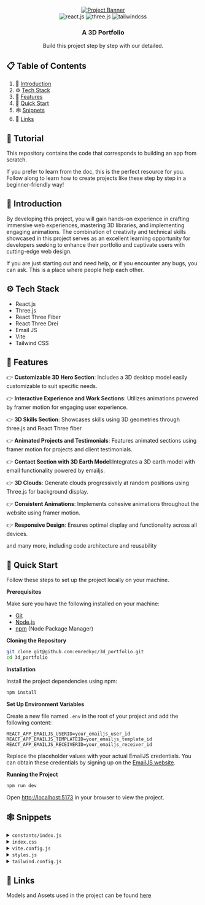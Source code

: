<div align="center">
  <br />
    <a href="https://3d-portfolio-emredkyc.vercel.app" target="_blank">
      <img src="https://i.ibb.co/n6mWktP/3d-Website.png" alt="Project Banner">
    </a>
  <br />

  <div>
    <img src="https://img.shields.io/badge/-React_JS-black?style=for-the-badge&logoColor=white&logo=react&color=61DAFB" alt="react.js" />
    <img src="https://img.shields.io/badge/-Three_JS-black?style=for-the-badge&logoColor=white&logo=threedotjs&color=000000" alt="three.js" />
    <img src="https://img.shields.io/badge/-Tailwind_CSS-black?style=for-the-badge&logoColor=white&logo=tailwindcss&color=06B6D4" alt="tailwindcss" />
  </div>

  <h3 align="center">A 3D Portfolio</h3>

   <div align="center">
    Build this project step by step with our detailed.
    </div>
</div>

## 📋 <a name="table">Table of Contents</a>

1. 🤖 [Introduction](#introduction)
2. ⚙️ [Tech Stack](#tech-stack)
3. 🔋 [Features](#features)
4. 🤸 [Quick Start](#quick-start)
5. 🕸️ [Snippets](#snippets)
6. 🔗 [Links](#links)

## 🚨 Tutorial

This repository contains the code that corresponds to building an app from scratch.

If you prefer to learn from the doc, this is the perfect resource for you. Follow along to learn how to create projects like these step by step in a beginner-friendly way!

## <a name="introduction">🤖 Introduction</a>

By developing this project, you will gain hands-on experience in crafting immersive web experiences, mastering 3D libraries, and implementing engaging animations. The combination of creativity and technical skills showcased in this project serves as an excellent learning opportunity for developers seeking to enhance their portfolio and captivate users with cutting-edge web design.

If you are just starting out and need help, or if you encounter any bugs, you can ask. This is a place where people help each other.

## <a name="tech-stack">⚙️ Tech Stack</a>

- React.js
- Three.js
- React Three Fiber
- React Three Drei
- Email JS
- Vite
- Tailwind CSS

## <a name="features">🔋 Features</a>

👉 **Customizable 3D Hero Section**: Includes a 3D desktop model easily customizable to suit specific needs.

👉 **Interactive Experience and Work Sections**: Utilizes animations powered by framer motion for engaging user experience.

👉 **3D Skills Section**: Showcases skills using 3D geometries through three.js and React Three fiber

👉 **Animated Projects and Testimonials**: Features animated sections using framer motion for projects and client testimonials.

👉 **Contact Section with 3D Earth Model**:Integrates a 3D earth model with email functionality powered by emailjs.

👉 **3D Clouds**: Generate clouds progressively at random positions using Three.js for background display.

👉 **Consistent Animations**: Implements cohesive animations throughout the website using framer motion.

👉 **Responsive Design**: Ensures optimal display and functionality across all devices.

and many more, including code architecture and reusability 

## <a name="quick-start">🤸 Quick Start</a>

Follow these steps to set up the project locally on your machine.

**Prerequisites**

Make sure you have the following installed on your machine:

- [Git](https://git-scm.com/)
- [Node.js](https://nodejs.org/en)
- [npm](https://www.npmjs.com/) (Node Package Manager)

**Cloning the Repository**

```bash
git clone git@github.com:emredkyc/3d_portfolio.git
cd 3d_portfolio
```

**Installation**

Install the project dependencies using npm:

```bash
npm install
```

**Set Up Environment Variables**

Create a new file named `.env` in the root of your project and add the following content:

```env
REACT_APP_EMAILJS_USERID=your_emailjs_user_id
REACT_APP_EMAILJS_TEMPLATEID=your_emailjs_template_id
REACT_APP_EMAILJS_RECEIVERID=your_emailjs_receiver_id
```

Replace the placeholder values with your actual EmailJS credentials. You can obtain these credentials by signing up on the [EmailJS website](https://www.emailjs.com/).

**Running the Project**

```bash
npm run dev
```

Open [http://localhost:5173](http://localhost:5173) in your browser to view the project.

## <a name="snippets">🕸️ Snippets</a>

<details>
<summary><code>constants/index.js</code></summary>

```javascript
import { meta, kartonmedya, verisoft, okttrailer } from "../assets/images";
import {
  car,
  contact,
  css,
  estate,
  express,
  git,
  github,
  html,
  javascript,
  linkedin,
  mongodb,
  motion,
  mui,
  nextjs,
  nodejs,
  pricewise,
  react,
  redux,
  sass,
  snapgram,
  summiz,
  tailwindcss,
  threads,
  typescript,
} from "../assets/icons";

export const skills = [
  {
    imageUrl: css,
    name: "CSS",
    type: "Frontend",
  },
  {
    imageUrl: express,
    name: "Express",
    type: "Backend",
  },
  {
    imageUrl: git,
    name: "Git",
    type: "Version Control",
  },
  {
    imageUrl: github,
    name: "GitHub",
    type: "Version Control",
  },
  {
    imageUrl: html,
    name: "HTML",
    type: "Frontend",
  },
  {
    imageUrl: javascript,
    name: "JavaScript",
    type: "Frontend",
  },
  {
    imageUrl: mongodb,
    name: "MongoDB",
    type: "Database",
  },
  {
    imageUrl: motion,
    name: "Motion",
    type: "Animation",
  },
  {
    imageUrl: mui,
    name: "Material-UI",
    type: "Frontend",
  },
  {
    imageUrl: nextjs,
    name: "Next.js",
    type: "Frontend",
  },
  {
    imageUrl: nodejs,
    name: "Node.js",
    type: "Backend",
  },
  {
    imageUrl: react,
    name: "React",
    type: "Frontend",
  },
  {
    imageUrl: redux,
    name: "Redux",
    type: "State Management",
  },
  {
    imageUrl: sass,
    name: "Sass",
    type: "Frontend",
  },
  {
    imageUrl: tailwindcss,
    name: "Tailwind CSS",
    type: "Frontend",
  },
  {
    imageUrl: typescript,
    name: "TypeScript",
    type: "Frontend",
  },
];

export const experiences = [
  {
    title: "Full-Stack Developer",
    company_name: "Verisoft",
    icon: verisoft,
    iconBg: "#accbe1",
    date: "May 2019 - December 2023",
    points: [
      "Building Fintech businesses at Verisoft as part of a global team. More specifically, developing loyalty, payment system and card products to deliver delightful experiences to Verisoft's customers around the world.",
      "Developing and maintaining web applications using React.js and other related technologies.",
      "Collaborating with cross-functional teams including designers, product managers, and other developers to create high-quality products.",
      "Implementing responsive design and ensuring cross-browser compatibility.",
      "Participating in code reviews and providing constructive feedback to other developers.",
    ],
  },
  {
    title: "Full-Stack Developer",
    company_name: "OKT Trailer",
    icon: okttrailer,
    iconBg: "#c0c0c0",
    date: "Agu 2017 - Sep 2018",
    points: [
      "Taking an important role in the ERP transformation project by being responsible for the finance, sales, vehicle tracking and delivery modules of the Enterprise Resource Planning (ERP) structure.",
      "Demonstrating effective communication and project management skills during the analysis, testing and development process to ensure the successful outcome of the ERP transformation project.",
      "Actively working with business teams throughout this process."
    ],
  },
  {
    title: "Junior Front-End Developer",
    company_name: "Karton Medya",
    icon: kartonmedya,
    iconBg: "#c8a2c8",
    date: "Feb 2016 - Jun 2017",
    points: [
      "Developing and maintaining web applications using React.js and other related technologies.",
      "Collaborating with cross-functional teams including designers, product managers, and other developers to create high-quality products.",
      "Implementing responsive design and ensuring cross-browser compatibility."
    ],
  }
];

export const socialLinks = [
  {
    name: "Contact",
    iconUrl: contact,
    link: "/contact",
  },
  {
    name: "GitHub",
    iconUrl: github,
    link: "https://github.com/emredkyc",
  },
  {
    name: "LinkedIn",
    iconUrl: linkedin,
    link: "https://www.linkedin.com/in/burak-emre-dokuyucu",
  },
];

export const projects = [
  {
    iconUrl: summiz,
    theme: "btn-back-yellow",
    name: "Event Platform Web Application",
    description: "An event organization web app like Eventbrite or Meetup with authentication, event management, search, filtering, categories, checkout and payments using Next JS 14, Tailwind CSS, Shadcn, React Hook Form, Zod, Uploadthing, React-Datepicker, Mongoose, Clerk and Stripe.",
    link: "https://github.com/emredkyc/event_platform",
  },
  {
    iconUrl: snapgram,
    theme: "btn-back-pink",
    name: "3D Portfolio",
    description: "Let's create a cool 3D website together! You will learn how to make a portfolio with fun interactive pieces like a floating island and a fox that moves when you type. This way you can show off your skills.",
    link: "https://github.com/emredkyc/3d_portfolio",
  },
  {
    iconUrl: pricewise,
    theme: "btn-back-red",
    name: "3D Portfolio",
    description: "Curious about Server Actions in Next.js 14? How about infinite scrolling and Framer Motion animations with Next 14? This application will explain these concepts when building a server-side Next 14 Application",
    link: "https://github.com/emredkyc/anime_world",
  },
  {
    iconUrl: car,
    theme: "btn-back-blue",
    name: "ClubTotal Card - Loyalty Card Application",
    description: "Customer loyalty card developed for Total Energies Türkiye fuel stations is the application. Customers included in the application can make fuel purchases you can earn points, benefit from various campaigns and you can spend the points you earn at gas stations.",
    link: "https://www.linkedin.com/in/burak-emre-dokuyucu/details/projects/",
  },
  {
    iconUrl: threads,
    theme: "btn-back-green",
    name: "JetEMV - Card Personalization Application",
    description:
      "Debit Card, Prepaid Card and Credit used in payment systems It is the personalization application of cards. The application can make Magnetic and EMV (Chip) personalization, It can work integrated with banks.",
    link: "https://www.linkedin.com/in/burak-emre-dokuyucu/details/projects/",
  },
  {
    iconUrl: pricewise,
    theme: "btn-back-black",
    name: "Passport Card - Loyalty Card Application",
    description:
      "TAV Operations, one of the subsidiaries of TAV Airports Holding Services Inc. TAV Passport Card, which is a brand, is available to passengers at the airport. It is a membership program that offers privileges. Included in the membership program. Customers can choose the category of membership at airports operated by TAV. You can benefit from different services depending on your needs.",
    link: "https://www.linkedin.com/in/burak-emre-dokuyucu/details/projects/",
  },
  {
    iconUrl: estate,
    theme: "btn-back-black",
    name: "MyGini - Loyalty and Offers Management",
    description:
      "Create, personalize and communicate your offers in minutes and push them to your mobile app in real time.",
    link: "https://www.linkedin.com/in/burak-emre-dokuyucu/details/projects/",
  },
];

```
</details>

<details>
<summary><code>index.css</code></summary>

```css
@import url("https://fonts.googleapis.com/css2?family=Poppins:wght@100;200;300;400;500;600;700;800;900&family=Work+Sans:wght@100;200;300;400;500;600;700;800;900&display=swap");

@tailwind base;
@tailwind components;
@tailwind utilities;

:root {
  --blue-rgb: 237 245 255;
  --green-rgb: 125 161 35;
}

body {
  font-family: "Work Sans", sans-serif;
}

body:has(.card[data-color="blue"]:hover) {
  background-color: rgb(var(--blue-rgb) / 25%);
}

body:has(.card[data-color="green"]:hover) {
  background-color: rgb(var(--green-rgb) / 25%);
}

@layer utilities {
  .max-container {
    @apply max-w-5xl mx-auto sm:p-16 pb-12 !pt-[126px] px-8 min-h-[calc(100vh-80px)];
  }

  .head-text {
    @apply sm:text-5xl text-3xl font-semibold sm:leading-snug font-poppins;
  }

  .subhead-text {
    @apply font-semibold sm:text-3xl text-xl relative font-poppins;
  }

  .blue-gradient_text {
    @apply bg-gradient-to-r from-[#00c6ff] to-[#0072ff] bg-clip-text text-transparent;
  }

  .input {
    @apply bg-white border border-gray-200 text-gray-900 text-sm rounded-lg focus:ring-blue-500 focus:border-blue-500 block w-full p-2.5 mt-2.5 font-normal shadow-card;
  }

  .textarea {
    @apply block p-2.5 w-full text-sm text-gray-900 bg-white rounded-lg border border-gray-200 focus:ring-blue-500 focus:border-blue-500 mt-2.5 font-normal shadow-card;
  }

  .btn {
    @apply text-white bg-gradient-to-r from-[#00c6ff] to-[#0072ff] focus:ring-4 focus:outline-none focus:ring-blue-300 font-medium rounded-lg text-sm w-full sm:w-auto px-5 py-2.5 text-center;
  }

  .header {
    @apply flex justify-between items-center sm:px-16 px-8 py-4 max-w-5xl mx-auto absolute top-0 bg-transparent z-10 right-0 left-0;
  }

  .footer {
    @apply max-w-5xl mx-auto sm:px-16 pb-6 px-8 flex flex-col gap-7;
  }

  .footer-container {
    @apply flex flex-wrap gap-7 items-center justify-between;
  }

  .info-box {
    @apply mx-5 relative flex text-white flex-col gap-3 max-w-2xl neo-brutalism-blue pt-4 pb-12 px-8;
  }

  .neo-btn {
    @apply py-3 px-6 rounded-lg text-blue-500 text-center font-semibold sm:w-1/2 w-[90%] -bottom-5 absolute mx-auto right-0 left-0 flex justify-center items-center gap-3;
  }

  .cta {
    @apply w-full flex items-center md:flex-row flex-col sm:mt-16 mt-8 gap-7;
  }

  .cta-text {
    @apply text-black-500 font-extrabold flex-1 text-3xl max-md:text-center;
  }
}

.glassmorphism {
  background: rgba(8, 116, 239, 0.07);
  backdrop-filter: blur(10px);
  -webkit-backdrop-filter: blur(10px);
  border-radius: 10px;
  border: 1px solid rgba(255, 255, 255, 0.18);
}

.logo {
  border-radius: 8.889px;
  background: #fff;
  box-shadow: 0px 10px 35px -4px rgba(67, 83, 255, 0.15),
    0px 1.5px 4px -1px rgba(67, 83, 255, 0.2);
}

.block-container {
  position: relative;
  transition: 250ms;
  perspective: 500px;
}

.block-container .btn-back {
  position: absolute;
  inset: 0;
  z-index: -1;
  width: inherit;
  height: inherit;
  transition: 250ms;
  transform-style: preserve-3d;
  transform-origin: bottom right;
  transform: rotateZ(15deg);
  will-change: transform;
  box-shadow: 16px 0 40px #e4e4e4;
}

.block-container .btn-back-red {
  background: linear-gradient(135deg, #ff4b1f -20%, #ff9068 120%);
}

.block-container .btn-back-green {
  background: linear-gradient(135deg, #adfda2 -20%, #11d3f3 120%);
}

.block-container .btn-back-yellow {
  background: linear-gradient(135deg, #f7971e -20%, #ffd200 120%);
}

.block-container .btn-back-blue {
  background: linear-gradient(135deg, #0061ff -20%, #60efff 120%);
}

.block-container .btn-back-orange {
  background: linear-gradient(135deg, #ff0f7b -20%, #f89b29 120%);
}

.block-container .btn-back-pink {
  background: linear-gradient(135deg, #e81cff -20%, #40c9ff 120%);
}

.block-container .btn-back-black {
  background: linear-gradient(135deg, #0a1647 -20%, #e4e7e4 120%);
}

.block-container .btn-front {
  position: absolute;
  inset: 0;
  z-index: 1;
  width: inherit;
  height: inherit;
  background-color: #ffffff33;
  -webkit-backdrop-filter: blur(20px);
  backdrop-filter: blur(20px);
  transition: 250ms;
  transform-style: preserve-3d;
  transform-origin: top left;
  overflow: hidden;
}

.block-container:hover > .btn-back {
  transform: translateZ(20px) rotateZ(15deg) rotateX(-20deg) rotateY(-20deg);
}

.block-container:hover > .btn-front {
  transform: translateZ(80px) translateY(-5px) rotateX(15deg) rotateY(15deg);
}

/* Neo Brutalism */
.neo-brutalism-blue {
  background: #2b77e7;
  position: relative;
  border-radius: 10px;
  border: #2b77e7;
  box-shadow: 0.6vmin 0.6vmin #336cc1, 1vmin 1vmin #0092db, 1vmin 1vmin #0092db,
    0.65vmin 1vmin #0092db, 1vmin 0.65vmin #0092db;
}

.neo-brutalism-white {
  background: #fff;
  border: #fff;
  box-shadow: 0.6vmin 0.6vmin #fff, 1vmin 1vmin #d2e4ff, 1vmin 1vmin #d2e4ff,
    0.65vmin 1vmin #d2e4ff, 1vmin 0.65vmin #d2e4ff;
}
```
</details>

<details>
<summary><code>vite.config.js</code></summary>

```javascript
import { defineConfig } from 'vite'
import react from '@vitejs/plugin-react'

// https://vitejs.dev/config/
export default defineConfig({
  plugins: [react()],
  assetsInclude: ['**/*.glb']
})

```
</details>

<details>
<summary><code>styles.js</code></summary>

```javascript
const styles = {
    paddingX: "sm:px-16 px-6",
    paddingY: "sm:py-16 py-6",
    padding: "sm:px-16 px-6 sm:py-16 py-10",
  
    heroHeadText:
      "font-black text-white lg:text-[80px] sm:text-[60px] xs:text-[50px] text-[40px] lg:leading-[98px] mt-2",
    heroSubText:
      "text-[#dfd9ff] font-medium lg:text-[30px] sm:text-[26px] xs:text-[20px] text-[16px] lg:leading-[40px]",
  
    sectionHeadText:
      "text-white font-black md:text-[60px] sm:text-[50px] xs:text-[40px] text-[30px]",
    sectionSubText:
      "sm:text-[18px] text-[14px] text-secondary uppercase tracking-wider",
  };
  
  export { styles };
```

</details>

<details>
<summary><code>tailwind.config.js</code></summary>

```javascript
/** /** @type {import('tailwindcss').Config} */
export default {
  content: [
    "./index.html",
    "./src/**/*.{js,ts,jsx,tsx}",
  ],
  theme: {
    extend: {
      colors: {
        gray: {
          200: "#D5DAE1"
        },
        black: {
          DEFAULT: "#000",
          500: "#1D2235"
        },
        blue: {
          500: "#2b77e7"
        }
      },
      fontFamily: {
        worksans: ["Work Sans", "sans-serif"],
        poppins: ['Poppins', "sans-serif"]
      },
      boxShadow: {
        card: '0px 1px 2px 0px rgba(0, 0, 0, 0.05)'
      }
    },
  },
  plugins: [],
}
```

</details>

## <a name="links">🔗 Links</a>

Models and Assets used in the project can be found [here](https://drive.google.com/file/d/1hY1c8FVuBTTa6U8TkTVGVEN6xj5SNRjH/view?usp=sharing)

